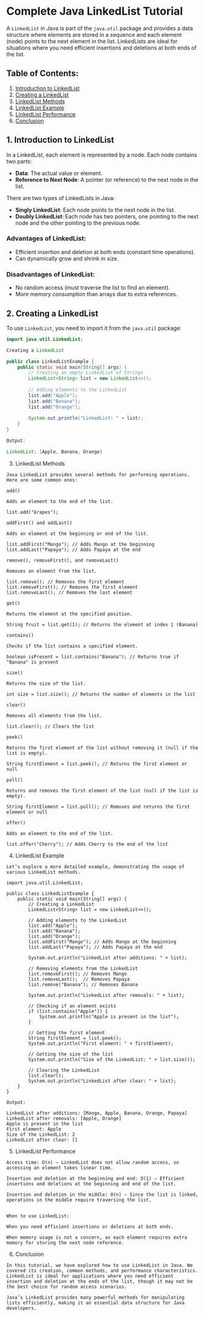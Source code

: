 
# Complete Java LinkedList Tutorial

A `LinkedList` in Java is part of the `java.util` package and provides a data structure where elements are stored in a sequence and each element (node) points to the next element in the list. LinkedLists are ideal for situations where you need efficient insertions and deletions at both ends of the list.

## Table of Contents:
1. [Introduction to LinkedList](#introduction-to-linkedlist)
2. [Creating a LinkedList](#creating-a-linkedlist)
3. [LinkedList Methods](#linkedlist-methods)
4. [LinkedList Example](#linkedlist-example)
5. [LinkedList Performance](#linkedlist-performance)
6. [Conclusion](#conclusion)

## 1. Introduction to LinkedList

In a LinkedList, each element is represented by a node. Each node contains two parts:
- **Data**: The actual value or element.
- **Reference to Next Node**: A pointer (or reference) to the next node in the list.

There are two types of LinkedLists in Java:
- **Singly LinkedList**: Each node points to the next node in the list.
- **Doubly LinkedList**: Each node has two pointers, one pointing to the next node and the other pointing to the previous node.

### Advantages of LinkedList:
- Efficient insertion and deletion at both ends (constant time operations).
- Can dynamically grow and shrink in size.

### Disadvantages of LinkedList:
- No random access (must traverse the list to find an element).
- More memory consumption than arrays due to extra references.

## 2. Creating a LinkedList

To use `LinkedList`, you need to import it from the `java.util` package:

```java
import java.util.LinkedList;

Creating a LinkedList

public class LinkedListExample {
    public static void main(String[] args) {
        // Creating an empty LinkedList of Strings
        LinkedList<String> list = new LinkedList<>();
        
        // Adding elements to the LinkedList
        list.add("Apple");
        list.add("Banana");
        list.add("Orange");
        
        System.out.println("LinkedList: " + list);
    }
}

Output:

LinkedList: [Apple, Banana, Orange]
```
3. LinkedList Methods
```
Java LinkedList provides several methods for performing operations. Here are some common ones:

add()

Adds an element to the end of the list.

list.add("Grapes");

addFirst() and addLast()

Adds an element at the beginning or end of the list.

list.addFirst("Mango"); // Adds Mango at the beginning
list.addLast("Papaya"); // Adds Papaya at the end

remove(), removeFirst(), and removeLast()

Removes an element from the list.

list.remove(); // Removes the first element
list.removeFirst(); // Removes the first element
list.removeLast(); // Removes the last element

get()

Returns the element at the specified position.

String fruit = list.get(1); // Returns the element at index 1 (Banana)

contains()

Checks if the list contains a specified element.

boolean isPresent = list.contains("Banana"); // Returns true if "Banana" is present

size()

Returns the size of the list.

int size = list.size(); // Returns the number of elements in the list

clear()

Removes all elements from the list.

list.clear(); // Clears the list

peek()

Returns the first element of the list without removing it (null if the list is empty).

String firstElement = list.peek(); // Returns the first element or null

poll()

Returns and removes the first element of the list (null if the list is empty).

String firstElement = list.poll(); // Removes and returns the first element or null

offer()

Adds an element to the end of the list.

list.offer("Cherry"); // Adds Cherry to the end of the list
```
4. LinkedList Example
```
Let’s explore a more detailed example, demonstrating the usage of various LinkedList methods.

import java.util.LinkedList;

public class LinkedListExample {
    public static void main(String[] args) {
        // Creating a LinkedList
        LinkedList<String> list = new LinkedList<>();
        
        // Adding elements to the LinkedList
        list.add("Apple");
        list.add("Banana");
        list.add("Orange");
        list.addFirst("Mango"); // Adds Mango at the beginning
        list.addLast("Papaya"); // Adds Papaya at the end
        
        System.out.println("LinkedList after additions: " + list);

        // Removing elements from the LinkedList
        list.removeFirst(); // Removes Mango
        list.removeLast();  // Removes Papaya
        list.remove("Banana"); // Removes Banana
        
        System.out.println("LinkedList after removals: " + list);

        // Checking if an element exists
        if (list.contains("Apple")) {
            System.out.println("Apple is present in the list");
        }

        // Getting the first element
        String firstElement = list.peek();
        System.out.println("First element: " + firstElement);
        
        // Getting the size of the list
        System.out.println("Size of the LinkedList: " + list.size());
        
        // Clearing the LinkedList
        list.clear();
        System.out.println("LinkedList after clear: " + list);
    }
}

Output:

LinkedList after additions: [Mango, Apple, Banana, Orange, Papaya]
LinkedList after removals: [Apple, Orange]
Apple is present in the list
First element: Apple
Size of the LinkedList: 2
LinkedList after clear: []
```
5. LinkedList Performance
```
Access time: O(n) — LinkedList does not allow random access, so accessing an element takes linear time.

Insertion and deletion at the beginning and end: O(1) — Efficient insertions and deletions at the beginning and end of the list.

Insertion and deletion in the middle: O(n) — Since the list is linked, operations in the middle require traversing the list.


When to use LinkedList:

When you need efficient insertions or deletions at both ends.

When memory usage is not a concern, as each element requires extra memory for storing the next node reference.

```
6. Conclusion
```
In this tutorial, we have explored how to use LinkedList in Java. We covered its creation, common methods, and performance characteristics. LinkedList is ideal for applications where you need efficient insertion and deletion at the ends of the list, though it may not be the best choice for random access scenarios.

Java’s LinkedList provides many powerful methods for manipulating lists efficiently, making it an essential data structure for Java developers.

